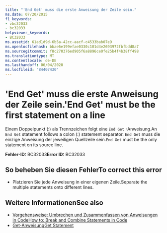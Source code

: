 ```yaml
---
title: "'End Get' muss die erste Anweisung der Zeile sein."
ms.date: 07/20/2015
f1_keywords:
- vbc32033
- bc32033
helpviewer_keywords:
- BC32033
ms.assetid: 61ad1d9d-6b5a-42cc-aacf-c4533bab07e9
ms.openlocfilehash: bbae6e199efae0330c101d4e2693972fbfbdd8a7
ms.sourcegitcommit: f8c270376ed905f6a8896ce0fe25b4f4b38ff498
ms.translationtype: MT
ms.contentlocale: de-DE
ms.lasthandoff: 06/04/2020
ms.locfileid: "84407430"
---
```

# <a name="end-get-must-be-the-first-statement-on-a-line"></a><span data-ttu-id="432d4-102">'End Get' muss die erste Anweisung der Zeile sein.</span><span class="sxs-lookup"><span data-stu-id="432d4-102">'End Get' must be the first statement on a line</span></span>
<span data-ttu-id="432d4-103">Einem Doppelpunkt (:) als Trennzeichen folgt eine `End Get` -Anweisung.</span><span class="sxs-lookup"><span data-stu-id="432d4-103">An `End Get` statement follows a colon (:) statement separator.</span></span> <span data-ttu-id="432d4-104">`End Get` muss die einzige Anweisung der jeweiligen Quellzeile sein.</span><span class="sxs-lookup"><span data-stu-id="432d4-104">`End Get` must be the only statement on its source line.</span></span>  
  
 <span data-ttu-id="432d4-105">**Fehler-ID:** BC32033</span><span class="sxs-lookup"><span data-stu-id="432d4-105">**Error ID:** BC32033</span></span>  
  
## <a name="to-correct-this-error"></a><span data-ttu-id="432d4-106">So beheben Sie diesen Fehler</span><span class="sxs-lookup"><span data-stu-id="432d4-106">To correct this error</span></span>  
  
- <span data-ttu-id="432d4-107">Platzieren Sie jede Anweisung in einer eigenen Zeile.</span><span class="sxs-lookup"><span data-stu-id="432d4-107">Separate the multiple statements onto different lines.</span></span>  
  
## <a name="see-also"></a><span data-ttu-id="432d4-108">Weitere Informationen</span><span class="sxs-lookup"><span data-stu-id="432d4-108">See also</span></span>

- [<span data-ttu-id="432d4-109">Vorgehensweise: Umbrechen und Zusammenfassen von Anweisungen in Code</span><span class="sxs-lookup"><span data-stu-id="432d4-109">How to: Break and Combine Statements in Code</span></span>](../programming-guide/program-structure/how-to-break-and-combine-statements-in-code.md)
- [<span data-ttu-id="432d4-110">Get-Anweisung</span><span class="sxs-lookup"><span data-stu-id="432d4-110">Get Statement</span></span>](../language-reference/statements/get-statement.md)
